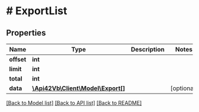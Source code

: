 # # ExportList

## Properties

Name | Type | Description | Notes
------------ | ------------- | ------------- | -------------
**offset** | **int** |  |
**limit** | **int** |  |
**total** | **int** |  |
**data** | [**\Api42Vb\Client\Model\Export[]**](Export.md) |  | [optional]

[[Back to Model list]](../../README.md#models) [[Back to API list]](../../README.md#endpoints) [[Back to README]](../../README.md)
